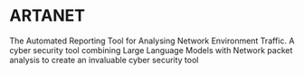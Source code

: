 # ARTANET
The Automated Reporting Tool for Analysing Network Environment  Traffic. A cyber security tool combining Large Language Models with Network packet analysis to create an invaluable cyber security tool
